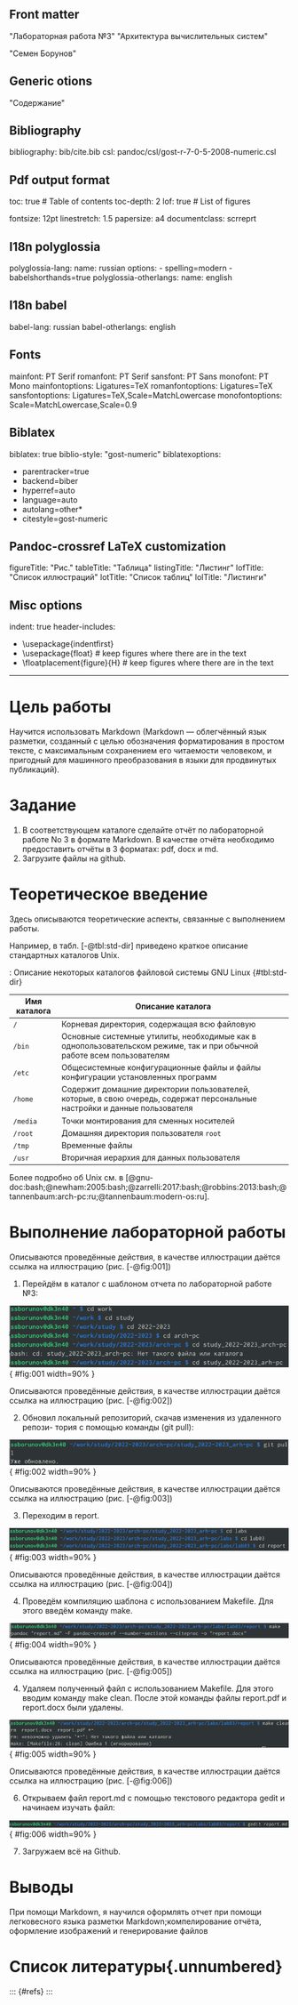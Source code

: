 ## Front matter
 "Лабораторная работа №3"
 "Архитектура вычислительных систем" 
 
 "Семен Борунов"

## Generic otions
"Содержание"

## Bibliography
bibliography: bib/cite.bib
csl: pandoc/csl/gost-r-7-0-5-2008-numeric.csl

## Pdf output format
toc: true # Table of contents
toc-depth: 2
lof: true # List of figures

fontsize: 12pt
linestretch: 1.5
papersize: a4
documentclass: scrreprt
## I18n polyglossia
polyglossia-lang:
  name: russian
  options:
	- spelling=modern
	- babelshorthands=true
polyglossia-otherlangs:
  name: english
## I18n babel
babel-lang: russian
babel-otherlangs: english
## Fonts
mainfont: PT Serif
romanfont: PT Serif
sansfont: PT Sans
monofont: PT Mono
mainfontoptions: Ligatures=TeX
romanfontoptions: Ligatures=TeX
sansfontoptions: Ligatures=TeX,Scale=MatchLowercase
monofontoptions: Scale=MatchLowercase,Scale=0.9
## Biblatex
biblatex: true
biblio-style: "gost-numeric"
biblatexoptions:
  - parentracker=true
  - backend=biber
  - hyperref=auto
  - language=auto
  - autolang=other*
  - citestyle=gost-numeric
## Pandoc-crossref LaTeX customization
figureTitle: "Рис."
tableTitle: "Таблица"
listingTitle: "Листинг"
lofTitle: "Список иллюстраций"
lotTitle: "Список таблиц"
lolTitle: "Листинги"
## Misc options
indent: true
header-includes:
  - \usepackage{indentfirst}
  - \usepackage{float} # keep figures where there are in the text
  - \floatplacement{figure}{H} # keep figures where there are in the text
---

# Цель работы 

Научится использовать Markdown (Markdown — облегчённый язык разметки, созданный с целью обозначения форматирования в простом тексте, с максимальным сохранением его читаемости человеком, и пригодный для машинного преобразования в языки для продвинутых публикаций).

# Задание

1. В соответствующем каталоге сделайте отчёт по лабораторной работе No 3
в формате Markdown. В качестве отчёта необходимо предоставить отчёты
в 3 форматах: pdf, docx и md.
2. Загрузите файлы на github.

# Теоретическое введение

Здесь описываются теоретические аспекты, связанные с выполнением работы.

Например, в табл. [-@tbl:std-dir] приведено краткое описание стандартных каталогов Unix.

: Описание некоторых каталогов файловой системы GNU Linux {#tbl:std-dir}

| Имя каталога | Описание каталога                                                                                                          |
|--------------|----------------------------------------------------------------------------------------------------------------------------|
| `/`          | Корневая директория, содержащая всю файловую                                                                               |
| `/bin `      | Основные системные утилиты, необходимые как в однопользовательском режиме, так и при обычной работе всем пользователям     |
| `/etc`       | Общесистемные конфигурационные файлы и файлы конфигурации установленных программ                                           |
| `/home`      | Содержит домашние директории пользователей, которые, в свою очередь, содержат персональные настройки и данные пользователя |
| `/media`     | Точки монтирования для сменных носителей                                                                                   |
| `/root`      | Домашняя директория пользователя  `root`                                                                                   |
| `/tmp`       | Временные файлы                                                                                                            |
| `/usr`       | Вторичная иерархия для данных пользователя                                                                                 |

Более подробно об Unix см. в [@gnu-doc:bash;@newham:2005:bash;@zarrelli:2017:bash;@robbins:2013:bash;@tannenbaum:arch-pc:ru;@tannenbaum:modern-os:ru].

# Выполнение лабораторной работы

Описываются проведённые действия, в качестве иллюстрации даётся ссылка на иллюстрацию (рис. [-@fig:001])
1) Перейдём в каталог с шаблоном отчета по лабораторной работе №3:

![терминал](image/1.png){ #fig:001 width=90% }

Описываются проведённые действия, в качестве иллюстрации даётся ссылка на иллюстрацию (рис. [-@fig:002])

2) Обновил локальный репозиторий, скачав изменения из удаленного репози-
тория с помощью команды (git pull):

![команда git pull](image/2.png){ #fig:002 width=90% }

Описываются проведённые действия, в качестве иллюстрации даётся ссылка на иллюстрацию (рис. [-@fig:003])

3) Переходим в report.

![переходим в репорт](image/3.png){ #fig:003 width=90% }

Описываются проведённые действия, в качестве иллюстрации даётся ссылка на иллюстрацию (рис. [-@fig:004])

4) Проведём компиляцию шаблона с использованием Makefile. Для этого введём команду make.

![команда make](image/4.png){ #fig:004 width=90% }

Описываются проведённые действия, в качестве иллюстрации даётся ссылка на иллюстрацию (рис. [-@fig:005])

4) Удаляем полученный файл с использованием Makefile. Для этого вводим
команду make clean. После этой команды файлы report.pdf и report.docx были удалены.

![файлы удалены make clean ](image/5.png){ #fig:005 width=90% }

Описываются проведённые действия, в качестве иллюстрации даётся ссылка на иллюстрацию (рис. [-@fig:006])

6) Открываем файл report.md c помощью текстового редактора gedit и начинаем изучать файл:

![gedit report.md](image/6.png){ #fig:006 width=90% }


7) Загружаем всё на Github.

# Выводы

При помощи  Markdown, я научился оформлять отчет при помощи легковесного языка разметки Markdown;компелирование отчёта, оформление изображений и генерирование файлов

# Список литературы{.unnumbered}

::: {#refs}
:::
